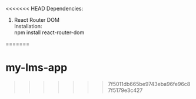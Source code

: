 <<<<<<< HEAD
Dependencies:

1. React Router DOM  
Installation:  
npm install react-router-dom

=======
# my-lms-app
>>>>>>> 7f5011db665be9743eba96fe96c87f5179e3c427
